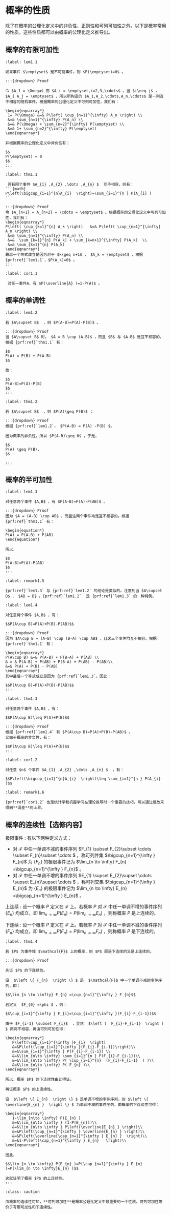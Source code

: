 # 概率的性质

除了在概率的公理化定义中的非负性、正则性和可列可加性之外，以下是概率常用的性质。这些性质都可以由概率的公理化定义推导出。

## 概率的有限可加性

````{prf:lemma} 
:label: lem1.1

如果事件 $\emptyset$ 是不可能事件，则 $P(\emptyset)=0$ 。

:::{dropdown} Proof

令 $A_1 = \Omega$ 而 $A_i = \emptyset,i=2,3,\cdots$ 。当 $i\neq j$ ， $A_i A_j = \emptyset$ ，所以所构造的 $A_1,A_2,\cdots,A_n,\cdots$ 是一列互不相容的随机事件。根据概率的公理化定义中可列可加性，我们有：

\begin{eqnarray*}
 1= P(\Omega) &=& P\left( \cup_{n=1}^{\infty} A_n \right) \\
 &=& \sum_{n=1}^{\infty} P(A_n) \\
 &=& P(\Omega) + \sum_{n=2}^{\infty} P(\emptyset) \\
 &=& 1+ \sum_{n=2}^{\infty} P(\emptyset)
\end{eqnarray*}

并根据概率的公理化定义中非负性有：

$$
P(\emptyset) = 0
$$
:::
````

````{prf:theorem} 有限可加性
:label: thm1.1

 若有限个事件 $A_{1} ,A_{2} ,\dots ,A_{n} $  互不相容，则有：
```{math}
P\left(\bigcup_{i=1}^{n}A_{i}  \right)=\sum_{i=1}^{n } P(A_{i} )
```

:::{dropdown} Proof
令 $A_{n+1} = A_{n+2} = \cdots = \emptyset$ 。根据概率的公理化定义中可列可加性，我们有：
\begin{eqnarray*}
P\left( \cup_{k=1}^{n} A_k \right)   &=& P\left( \cup_{n=1}^{\infty} A_n \right) \\
 &=& \sum_{n=1}^{\infty} P(A_n) \\
 &=&  \sum_{k=1}^{n} P(A_k) + \sum_{k=n+1}^{\infty} P(A_k)  \\
 &=& \sum_{k=1}^{n} P(A_k)
\end{eqnarray*}
最后一个等式成立是因为对于 $k\geq n+1$ ， $A_k = \emptyset$ ，根据 {prf:ref}`lem1.1`，$P(A_k)=0$ 。
:::

````

````{prf:corollary} 
:label: cor1.1

 对任一事件A，有 $P(\overline{A} )=1-P(A)$ 。
````

## 概率的单调性

````{prf:lemma}
:label: lem1.2

若 $A\supset B$  ，则 $P(A-B)=P(A)-P(B)$ 。

:::{dropdown} Proof
当 $A\supset B$ 时， $A = B \cup (A-B)$ ，而且 $B$ 与 $A-B$ 是互不相容的。根据 {prf:ref}`thm1.1` 有：

$$
P(A) = P(B) + P(A-B)
$$

故：

$$
P(A-B)=P(A)-P(B)
$$
:::
````

````{prf:theorem} 概率的单调性
:label: thm1.2

若 $A\supset B$  ，则 $P(A)\geq P(B)$ ；

:::{dropdown} Proof
根据 {prf:ref}`lem1.2`， $P(A-B) = P(A) -P(B) $。

因为概率的非负性，所以 $P(A-B)\geq 0$ ，于是，

$$
P(A) \geq P(B).
$$ 

:::

````



## 概率的半可加性

````{prf:lemma} 
:label: lem1.3

对任意两个事件 $A,B$ ，有 $P(A-B)=P(A)-P(AB)$ 。

:::{dropdown} Proof
因为 $A = (A-B) \cup AB$ ，而且这两个事件均是互不相容的。根据 {prf:ref}`thm1.1` 有：

\begin{equation*}
P(A) = P(A-B) + P(AB) 
\end{equation*}

所以，

$$
P(A-B)=P(A)-P(AB)
$$
:::
````
```{prf:remark}
:label: remark1.5

{prf:ref}`lem1.3` 与 {prf:ref}`lem1.2` 的结论是类似的。注意到当 $A\supset B$ ， $AB = B$ 。{prf:ref}`lem1.2`  是 {prf:ref}`lem1.3` 的一种特例。
```

````{prf:lemma} 概率的加法公式
:label: lem1.4

对任意两个事件 $A,B$ ，有：

$$P(A\cup B)=P(A)+P(B)-P(AB)$$

:::{dropdown} Proof
因为 $A\cup B = (A-B) \cup (B-A) \cup AB$ ，且这三个事件均互不相容。根据 {prf:ref}`thm1.1` 有：

\begin{eqnarray*}
P(A\cup B) &=& P(A-B) + P(B-A) + P(AB) \\
& = & P(A-B) + P(AB) + P(B-A) + P(AB) - P(AB)\\
&=& P(A) + P(B) - P(AB) 
\end{eqnarray*}
其中最后一个等式成立是因为 {prf:ref}`lem1.3`。因此：

$$P(A\cup B)=P(A)+P(B)-P(AB)$$
:::
````

````{prf:theorem} 概率的半可加性
:label: thm1.3

对任意两个事件 $A,B$ ，有：

$$P(A\cup B)\leq P(A)+P(B)$$

:::{dropdown} Proof
根据 {prf:ref}`lem1.4` 有 $P(A\cup B)=P(A)+P(B)-P(AB)$ 。
又由于概率的非负性，有：

$$P(A\cup B)\leq P(A)+P(B)$$
:::
````
````{prf:corollary} 
:label: cor1.2

对任意 $n$ 个事件 $A_{1} ,A_{2} ,\dots ,A_{n} $  ，有：

$$P\left(\bigcup_{i=1}^{n}A_{i}  \right)\leq \sum_{i=1}^{n } P(A_{i} )$$
````

```{prf:remark}
:label: remark1.6

{prf:ref}`cor1.2` 也是统计学和机器学习在理论推导时一个重要的技巧，可以通过缩放来得到**误差**的上界。
```

## 概率的连续性【选修内容】

极限事件
: 有以下两种定义方式：
-  对 $\mathcal{F}$ 中任一单调不减的事件序列 $F_{1} \subset F_{2}\subset \cdots \subset F_{n}\subset \cdots $ ，称可列并集  $\bigcup_{n=1}^{\infty } F_{n}$ 为  $\{F_{n}\}$ 的极限事件记为 $\lim_{n \to \infty} F_{n} =\bigcup_{n=1}^{\infty } F_{n}$ 。
- 对 $\mathcal{F}$ 中任一单调不增的事件序列 $E_{1} \supset E_{2}\supset \cdots \supset E_{n}\supset \cdots $ ，称可列交集  $\bigcap_{n=1}^{\infty } E_{n}$ 为  $\{E_{n}\}$ 的极限事件记为 $\lim_{n \to \infty} E_{n} =\bigcap_{n=1}^{\infty } E_{n}$ 。

上连续
: 设一个概率 $P$ 定义在 $\mathcal{F}$ 上。若概率 $P$ 对  $\mathcal{F}$ 中任一单调不增的事件序列  $\{E_{n}\}$ 均成立，即 $\lim_{n \to \infty} P(E_{n} )=P(\lim_{n \to \infty}E_{n}  )$ ，则称概率 $P$ 是上连续的。

下连续
: 设一个概率 $P$ 定义在 $\mathcal{F}$ 上。若概率 $P$ 对  $\mathcal{F}$ 中任一单调不减的事件序列  $\{F_{n}\}$ 均成立，即 $\lim_{n \to \infty} P(F_{n} )=P(\lim_{n \to \infty}F_{n}  )$ ，则称概率 $P$ 是下连续的。

````{prf:theorem} 概率的连续性
:label: thm1.4

若 $P$ 为事件域 $\mathcal{F}$ 上的概率，则 $P$ 既是下连续的又是上连续的。

:::{dropdown} Proof

先证 $P$ 的下连续性。

设  $\left \{ F_{n}  \right \} $ 是  $\mathcal{F}$ 中一个单调不减的事件序列，即：

$$\lim_{n \to \infty} F_{n} =\cup_{n=1}^{\infty } F_{n}$$

若定义  $F_{0} =\phi $ ，则：

$$\cup_{i=1}^{\infty } F_{i}=\cup_{i=1}^{\infty }(F_{i}-F_{i-1})$$

由于 $F_{i-1} \subset F_{i}$  ，显然  $\left (  F_{i}-F_{i-1}  \right ) $ 两两不相容，再由可列可加性得：

\begin{eqnarray*}
   P\left(\cup_{i=1}^{\infty }F_{i}  \right)
   &=&P\left(\cup_{i=1}^{\infty }(F_{i}-F_{i-1})\right)\\
   &=&\sum_{i=1}^{\infty } P(F_{i}-F_{i-1}) \\
   &=&\lim_{n\to \infty} \sum_{i=1}^{n } P(F_{i}-F_{i-1})\\
   &=&\lim_{n\to \infty} P( \cup_{i=1}^{n}  (F_{i}-F_{i-1}  ) )\\
   &=&\lim_{n\to \infty} P( F_{n} )\\
\end{eqnarray*}

所以，概率 $P$ 的下连续性由此得证。

再证概率 $P$ 的上连续性。

设  $\left \{ E_{n}  \right \} $ 是单调不增的事件序列，则 $\left \{ \overline{E_{n} }  \right \} $ 为单调不减的事件序列，由概率的下连续性可得：

\begin{eqnarray*}
   1-\lim_{n\to \infty} P(E_{n} )
   &=&\lim_{n\to \infty } (1-P(E_{n}))\\
   &=&\lim_{n\to \infty } P\left(\overline{E_{n} } \right)\\
   &=&P\left(\cup_{n=1}^{\infty } \overline{E_{n} } \right)\\
   &=&P\left(\overline{\cap_{n=1}^{\infty } E_{n} }  \right)\\
   &=&1-P\left(\cap_{n=1}^{\infty } E_{n}   \right)\\
\end{eqnarray*}

因此，

$$\lim_{n \to \infty} P(E_{n} )=P(\cap_{n=1}^{\infty } E_{n} )=P(\lim_{n \to \infty}E_{n} )$$

这就证明了概率 $P$ 的上连续性。
:::
````

`````{admonition} Summary
:class: caution

由概率的连续性可知，**可列可加性**是概率公理化定义中最重要的一个性质。可列可加性等价于有限可加性和下连续性。
`````


